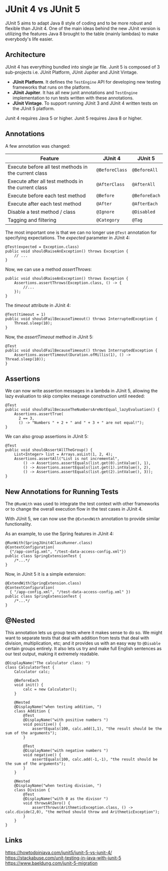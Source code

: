 # JUnit 4 vs JUnit 5
JUnit 5 aims to adapt Java 8 style of coding and to be more robust and flexible than JUnit 4. One of the main ideas behind the new JUnit version is utilizing the features Java 8 brought to the table (mainly lambdas) to make everybody's life easier. 

## Architecture
JUnit 4 has everything bundled into single jar file.
Junit 5 is composed of 3 sub-projects i.e. JUnit Platform, JUnit Jupiter and JUnit Vintage.

- **JUnit Platform**. It defines the `TestEngine` API for developing new testing frameworks that runs on the platform.
- **JUnit Jupiter**.  It has all new junit annotations and `TestEngine` implementation to run tests written with these annotations.
- **JUnit Vintage**. To support running JUnit 3 and JUnit 4 written tests on the JUnit 5 platform.

Junit 4 requires Java 5 or higher.
Junit 5 requires Java 8 or higher.

## Annotations
A few annotation was changed:

| Feature | JUnit 4 | JUnit 5 |
|---|---|---|
| Execute before all test methods in the current class  | `@BeforeClass`  | `@BeforeAll`  |
| Execute after all test methods in the current class  | `@AfterClass`  | `@AfterAll`  |
| Execute before each test method  | `@Before`  | `@BeforeEach`  |
| Execute after each test method  | `@After` | `@AfterEach`  |
| Disable a test method / class  | `@Ignore`  | `@Disabled`  |
| Tagging and filtering  | `@Category`  | `@Tag`  |

The most important one is that we can no longer use `@Test` annotation for specifying expectations.
The *expected* parameter in JUnit 4:
```
@Test(expected = Exception.class)
public void shouldRaiseAnException() throws Exception {
    // ...
}
```

Now, we can use a method *assertThrows*:
```
public void shouldRaiseAnException() throws Exception {
    Assertions.assertThrows(Exception.class, () -> {
        //...
    });
}
```

The *timeout* attribute in JUnit 4:
```
@Test(timeout = 1)
public void shouldFailBecauseTimeout() throws InterruptedException {
    Thread.sleep(10);
}
```

Now, the *assertTimeout* method in JUnit 5:
```
@Test
public void shouldFailBecauseTimeout() throws InterruptedException {
    Assertions.assertTimeout(Duration.ofMillis(1), () -> Thread.sleep(10));
}
```

## Assertions
We can now write assertion messages in a lambda in JUnit 5, allowing the lazy evaluation to skip complex message construction until needed:
```
@Test
public void shouldFailBecauseTheNumbersAreNotEqual_lazyEvaluation() {
    Assertions.assertTrue(
      2 == 3, 
      () -> "Numbers " + 2 + " and " + 3 + " are not equal!");
}
```
We can also group assertions in JUnit 5:
```
@Test
public void shouldAssertAllTheGroup() {
    List<Integer> list = Arrays.asList(1, 2, 4);
    Assertions.assertAll("List is not incremental",
        () -> Assertions.assertEquals(list.get(0).intValue(), 1),
        () -> Assertions.assertEquals(list.get(1).intValue(), 2),
        () -> Assertions.assertEquals(list.get(2).intValue(), 3));
}
```

## New Annotations for Running Tests
The `@RunWith` was used to integrate the test context with other frameworks or to change the overall execution flow in the test cases in JUnit 4.

With JUnit 5, we can now use the `@ExtendWith` annotation to provide similar functionality.

As an example, to use the Spring features in JUnit 4:
```
@RunWith(SpringJUnit4ClassRunner.class)
@ContextConfiguration(
  {"/app-config.xml", "/test-data-access-config.xml"})
public class SpringExtensionTest {
    /*...*/
}
```

Now, in JUnit 5 it is a simple extension:
```
@ExtendWith(SpringExtension.class)
@ContextConfiguration(
  { "/app-config.xml", "/test-data-access-config.xml" })
public class SpringExtensionTest {
    /*...*/
}
```

## @Nested
This annotation lets us group tests where it makes sense to do so. We might want to separate tests that deal with addition from tests that deal with division, multiplication, etc; and it provides us with an easy way to `@Disable` certain groups entirely. It also lets us try and make full English sentences as our test output, making it extremely readable.

```
@DisplayName("The calculator class: ")
class CalculatorTest {
    Calculator calc;

    @BeforeEach
    void init() {
        calc = new Calculator();
    }

    @Nested
    @DisplayName("when testing addition, ")
    class Addition {
        @Test
        @DisplayName("with positive numbers ")
        void positive() {
            assertEquals(100, calc.add(1,1), "the result should be the sum of the arguments");
        }

        @Test
        @DisplayName("with negative numbers ")
        void negative() {
            assertEquals(100, calc.add(-1,-1), "the result should be the sum of the arguments");
        }
    }

    @Nested
    @DisplayName("when testing division, ")
    class Division {
        @Test
        @DisplayName("with 0 as the divisor ")
        void throwsAtZero() {
            assertThrows(ArithmeticException.class, () -> calc.divide(2,0), "the method should throw and ArithmeticException");
        }
    }
}
```


## Links
https://howtodoinjava.com/junit5/junit-5-vs-junit-4/  
https://stackabuse.com/unit-testing-in-java-with-junit-5  
https://www.baeldung.com/junit-5-migration  
